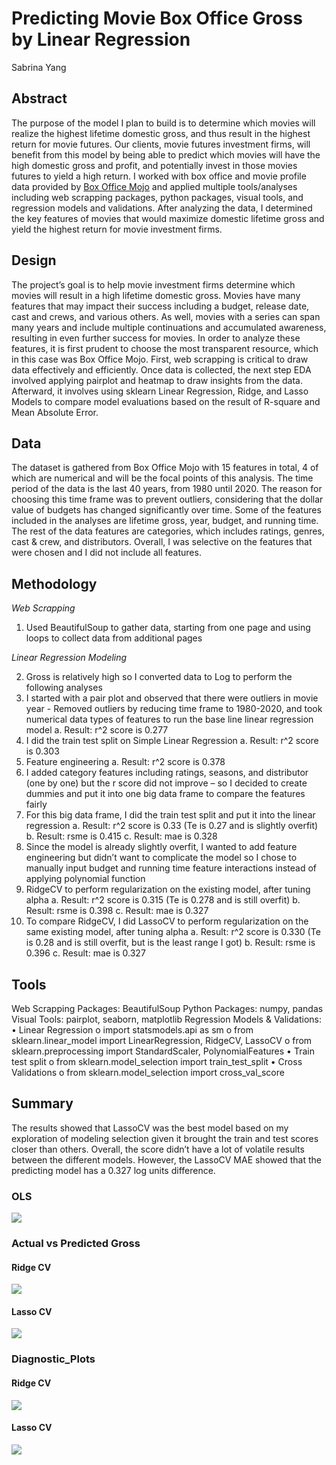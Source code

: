 # Predicting Movie Box Office Gross by Linear Regression

Sabrina Yang


## Abstract

The purpose of the model I plan to build is to determine which movies will realize the highest lifetime domestic gross, and thus result in the highest return for movie futures. Our clients, movie futures investment firms, will benefit from this model by being able to predict which movies will have the high domestic gross and profit, and potentially invest in those movies futures to yield a high return. I worked with box office and movie profile data provided by [Box Office Mojo](https://www.boxofficemojo.com) and applied multiple tools/analyses including web scrapping packages, python packages, visual tools, and regression models and validations. After analyzing the data, I determined the key features of movies that would maximize domestic lifetime gross and yield the highest return for movie investment firms.



## Design
The project’s goal is to help movie investment firms determine which movies will result in a high lifetime domestic gross. Movies have many features that may impact their success including a budget, release date, cast and crews, and various others. As well, movies with a series can span many years and include multiple continuations and accumulated awareness, resulting in even further success for movies. In order to analyze these features, it is first prudent to choose the most transparent resource, which in this case was Box Office Mojo. First, web scrapping is critical to draw data effectively and efficiently. Once data is collected, the next step EDA involved applying pairplot and heatmap to draw insights from the data. Afterward, it involves using sklearn Linear Regression, Ridge, and Lasso Models to compare model evaluations based on the result of R-square and Mean Absolute Error.
  

## Data

The dataset is gathered from Box Office Mojo with 15 features in total, 4 of which are numerical and will be the focal points of this analysis. The time period of the data is the last 40 years, from 1980 until 2020. The reason for choosing this time frame was to prevent outliers, considering that the dollar value of budgets has changed significantly over time. Some of the features included in the analyses are lifetime gross, year, budget, and running time. The rest of the data features are categories, which includes ratings, genres, cast & crew, and distributors. Overall, I was selective on the features that were chosen and I did not include all features.



## Methodology
*Web Scrapping*

1. Used BeautifulSoup to gather data, starting from one page and using loops to collect data from additional pages

*Linear Regression Modeling*

2. 	Gross is relatively high so I converted data to Log to perform the following analyses
3.	I started with a pair plot and observed that there were outliers in movie year - Removed outliers by reducing time frame to 1980-2020, and took numerical data types of features to run the base line linear regression model
      a.	Result: r^2 score is 0.277
4.	I did the train test split on Simple Linear Regression
      a.	Result: r^2 score is 0.303
5.	Feature engineering
      a.	Result: r^2 score is 0.378
6.	I added category features including ratings, seasons, and distributor (one by one) but the r score did not improve – so I decided to create dummies and put it into one big data frame to compare the features fairly
7.	For this big data frame, I did the train test split and put it into the linear regression
      a.	Result: r^2 score is 0.33 (Te is 0.27 and is slightly overfit)
      b.	Result: rsme is 0.415
      c.	Result: mae is 0.328
8. 	Since the model is already slightly overfit, I wanted to add feature engineering but didn’t want to complicate the model so I chose to manually input budget and running time feature interactions instead of applying polynomial function
9.	RidgeCV to perform regularization on the existing model, after tuning alpha
      a.	Result: r^2 score is 0.315 (Te is 0.278 and is still overfit)
      b.	Result: rsme is 0.398
      c.	Result: mae is 0.327
10.	To compare RidgeCV, I did LassoCV to perform regularization on the same existing model, after tuning alpha
      a.	Result: r^2 score is 0.330 (Te is 0.28 and is still overfit, but is the least range I got)
      b.	Result: rsme is 0.396
      c.	Result: mae is 0.327


## Tools

Web Scrapping Packages: BeautifulSoup 
Python Packages: numpy, pandas
Visual Tools: pairplot, seaborn,  matplotlib
Regression Models & Validations: 
    •	Linear Regression
            o	import statsmodels.api as sm
            o	from sklearn.linear_model import LinearRegression, RidgeCV, LassoCV
            o	from sklearn.preprocessing import StandardScaler, PolynomialFeatures
    •	Train test split
            o	from sklearn.model_selection import train_test_split
    •	Cross Validations
            o	from sklearn.model_selection import cross_val_score


## Summary
The results showed that LassoCV was the best model based on my exploration of modeling selection given it brought the train and test scores closer than others. Overall, the score didn’t have a lot of volatile results between the different models. However, the LassoCV MAE showed that the predicting model has a 0.327 log units difference.



### OLS
<img src="https://github.com/SYNYC/2_Project_Movies/blob/main/charts/ols.png" >

### Actual vs Predicted Gross
#### Ridge CV
<img src="https://github.com/SYNYC/2_Project_Movies/blob/main/charts/ridge.png" >

#### Lasso CV
<img src="https://github.com/SYNYC/2_Project_Movies/blob/main/charts/LassoCV_log.png" >

### Diagnostic_Plots
#### Ridge CV 
<img src="https://github.com/SYNYC/2_Project_Movies/blob/main/charts/Diagnostic_Plots_Ridge.png" >

#### Lasso CV
<img src="https://github.com/SYNYC/2_Project_Movies/blob/main/charts/Diagnostic_Plots_Laao.png" >





